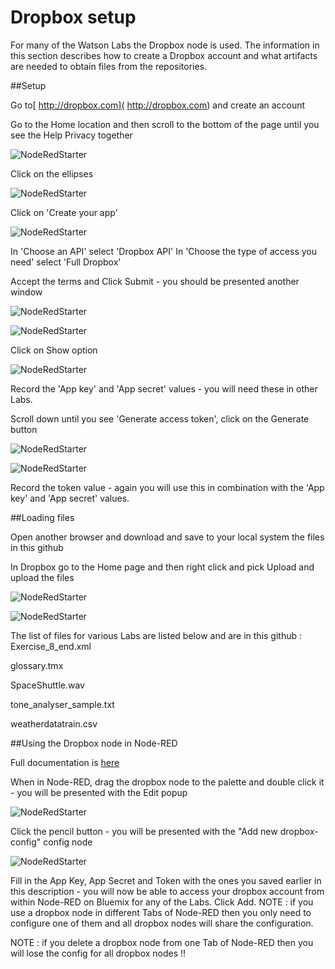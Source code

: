 # Dropbox setup

For many of the Watson Labs the Dropbox node is used.  The information in this section describes how to create a Dropbox account and what artifacts are needed to obtain files from the repositories.

##Setup

Go to[ http://dropbox.com]( http://dropbox.com) and create an account

Go to the Home location and then scroll to the bottom of the page until you see the Help Privacy together 

![NodeRedStarter](images/dropbox_option.png)

Click on the ellipses

![NodeRedStarter](images/dropbox_developers_option.png)

Click on 'Create your app'

![NodeRedStarter](images/dropbox_create_app01.png)

In 'Choose an API' select 'Dropbox API'
In 'Choose the type of access you need' select 'Full Dropbox'

Accept the terms and Click Submit - you should be presented another window 

![NodeRedStarter](images/dropbox_create_app01.png)

![NodeRedStarter](images/dropbox_app.png)

Click on Show option

![NodeRedStarter](images/dropbox_api_keys.png)

Record the 'App key' and 'App secret' values - you will need these in other Labs.

Scroll down until you see 'Generate access token', click on the Generate button

![NodeRedStarter](images/dropbox_generate_token.png)

![NodeRedStarter](images/dropbox_generate_token_show.png)

Record the token value - again you will use this in combination with the 'App key' and 'App secret' values.

##Loading files

Open another browser and download and save to your local system the files in this github 

In Dropbox go to the Home page and then right click and pick Upload and upload the files

![NodeRedStarter](images/dropbox_upload.png) 

![NodeRedStarter](images/dropbox_files.png)

The list of files for various Labs are listed below and are in this github :
Exercise_8_end.xml

glossary.tmx

SpaceShuttle.wav

tone_analyser_sample.txt

weatherdatatrain.csv

##Using the Dropbox node in Node-RED

Full documentation is [here](http://flows.nodered.org/node/node-red-node-dropbox)

When in Node-RED, drag the dropbox node to the palette and double click it - you will be presented with the Edit popup

![NodeRedStarter](images/dropbox_edit.png)


Click the pencil button - you will be presented with the "Add new dropbox-config" config node


![NodeRedStarter](images/dropbox_edit_appkeys.png)

Fill in the App Key, App Secret and Token with the ones you saved earlier in this description - you will now be able to access your dropbox account from within Node-RED on Bluemix for any of the Labs.  Click Add.  NOTE : if you use a dropbox node in different Tabs of Node-RED then you only need to configure one of them and all dropbox nodes will share the configuration. 

NOTE : if you delete a dropbox node from one Tab of Node-RED then you will lose the config for all dropbox nodes !!









